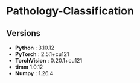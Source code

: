 # Pathology-Classification

## Versions
- **Python** : 3.10.12
- **PyTorch** : 2.5.1+cu121
- **TorchVision** : 0.20.1+cu121
- **timm** 1.0.12
- **Numpy** : 1.26.4
